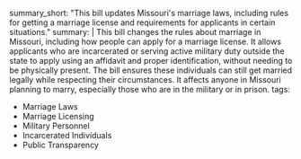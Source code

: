 summary_short: "This bill updates Missouri's marriage laws, including rules for getting a marriage license and requirements for applicants in certain situations."
summary: |
  This bill changes the rules about marriage in Missouri, including how people can apply for a marriage license. It allows applicants who are incarcerated or serving active military duty outside the state to apply using an affidavit and proper identification, without needing to be physically present. The bill ensures these individuals can still get married legally while respecting their circumstances. It affects anyone in Missouri planning to marry, especially those who are in the military or in prison.
tags:
  - Marriage Laws
  - Marriage Licensing
  - Military Personnel
  - Incarcerated Individuals
  - Public Transparency
